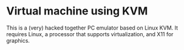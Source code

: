 <!--
SPDX-FileCopyrightText: 2022 G. Weinholt

SPDX-License-Identifier: EUPL-1.2+
-->

# Virtual machine using KVM

This is a (very) hacked together PC emulator based on Linux KVM. It
requires Linux, a processor that supports virtualization, and X11 for
graphics.
